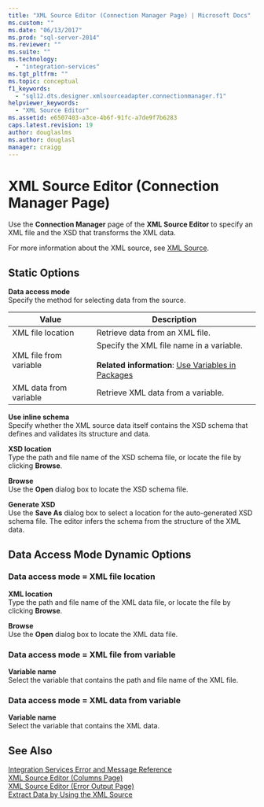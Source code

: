 ```yaml
---
title: "XML Source Editor (Connection Manager Page) | Microsoft Docs"
ms.custom: ""
ms.date: "06/13/2017"
ms.prod: "sql-server-2014"
ms.reviewer: ""
ms.suite: ""
ms.technology: 
  - "integration-services"
ms.tgt_pltfrm: ""
ms.topic: conceptual
f1_keywords: 
  - "sql12.dts.designer.xmlsourceadapter.connectionmanager.f1"
helpviewer_keywords: 
  - "XML Source Editor"
ms.assetid: e6507403-a3ce-4b6f-91fc-a7de9f7b6283
caps.latest.revision: 19
author: douglaslms
ms.author: douglasl
manager: craigg
---
```

# XML Source Editor (Connection Manager Page)
  Use the **Connection Manager** page of the **XML Source Editor** to specify an XML file and the XSD that transforms the XML data.  
  
 For more information about the XML source, see [XML Source](data-flow/xml-source.md).  
  
## Static Options  
 **Data access mode**  
 Specify the method for selecting data from the source.  
  
|Value|Description|  
|-----------|-----------------|  
|XML file location|Retrieve data from an XML file.|  
|XML file from variable|Specify the XML file name in a variable.<br /><br /> **Related information**: [Use Variables in Packages](../../2014/integration-services/use-variables-in-packages.md)|  
|XML data from variable|Retrieve XML data from a variable.|  
  
 **Use inline schema**  
 Specify whether the XML source data itself contains the XSD schema that defines and validates its structure and data.  
  
 **XSD location**  
 Type the path and file name of the XSD schema file, or locate the file by clicking **Browse**.  
  
 **Browse**  
 Use the **Open** dialog box to locate the XSD schema file.  
  
 **Generate XSD**  
 Use the **Save As** dialog box to select a location for the auto-generated XSD schema file. The editor infers the schema from the structure of the XML data.  
  
## Data Access Mode Dynamic Options  
  
### Data access mode = XML file location  
 **XML location**  
 Type the path and file name of the XML data file, or locate the file by clicking **Browse**.  
  
 **Browse**  
 Use the **Open** dialog box to locate the XML data file.  
  
### Data access mode = XML file from variable  
 **Variable name**  
 Select the variable that contains the path and file name of the XML file.  
  
### Data access mode = XML data from variable  
 **Variable name**  
 Select the variable that contains the XML data.  
  
## See Also  
 [Integration Services Error and Message Reference](../../2014/integration-services/integration-services-error-and-message-reference.md)   
 [XML Source Editor &#40;Columns Page&#41;](../../2014/integration-services/xml-source-editor-columns-page.md)   
 [XML Source Editor &#40;Error Output Page&#41;](../../2014/integration-services/xml-source-editor-error-output-page.md)   
 [Extract Data by Using the XML Source](data-flow/extract-data-by-using-the-xml-source.md)  
  
  
